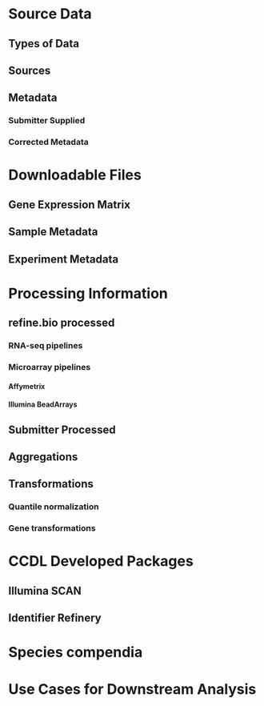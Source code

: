 # Source Data

## Types of Data

## Sources

## Metadata

### Submitter Supplied

### Corrected Metadata


# Downloadable Files

## Gene Expression Matrix

## Sample Metadata

## Experiment Metadata


# Processing Information

## refine.bio processed

### RNA-seq pipelines

### Microarray pipelines

#### Affymetrix

#### Illumina BeadArrays

## Submitter Processed

## Aggregations

## Transformations

### Quantile normalization

### Gene transformations


# CCDL Developed Packages

## Illumina SCAN

## Identifier Refinery


# Species compendia


# Use Cases for Downstream Analysis
